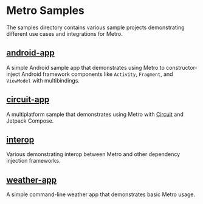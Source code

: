 # Metro Samples

The samples directory contains various sample projects demonstrating different use cases and integrations for Metro.

## [android-app](https://github.com/ZacSweers/metro/tree/main/samples/android-app)

A simple Android sample app that demonstrates using Metro to constructor-inject Android framework components like `Activity`, `Fragment`, and `ViewModel` with multibindings.

## [circuit-app](https://github.com/ZacSweers/metro/tree/main/samples/circuit-app)

A multiplatform sample that demonstrates using Metro with [Circuit](https://github.com/slackhq/circuit) and Jetpack Compose.

## [interop](https://github.com/ZacSweers/metro/tree/main/samples/interop)

Various demonstrating interop between Metro and other dependency injection frameworks.

## [weather-app](https://github.com/ZacSweers/metro/tree/main/samples/weather-app)

A simple command-line weather app that demonstrates basic Metro usage.
